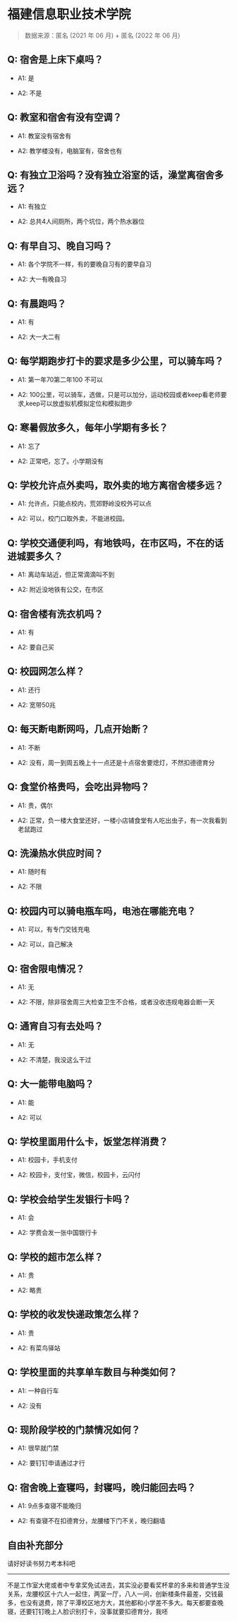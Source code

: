 # 福建信息职业技术学院

> 数据来源：匿名 (2021 年 06 月) + 匿名 (2022 年 06 月)

## Q: 宿舍是上床下桌吗？

- A1: 是

- A2: 不是

## Q: 教室和宿舍有没有空调？

- A1: 教室没有宿舍有

- A2: 教学楼没有，电脑室有，宿舍也有

## Q: 有独立卫浴吗？没有独立浴室的话，澡堂离宿舍多远？

- A1: 有独立

- A2: 总共4人间厕所，两个坑位，两个热水器位

## Q: 有早自习、晚自习吗？

- A1: 各个学院不一样，有的要晚自习有的要早自习

- A2: 大一有晚自习

## Q: 有晨跑吗？

- A1: 有

- A2: 大一大二有

## Q: 每学期跑步打卡的要求是多少公里，可以骑车吗？

- A1: 第一年70第二年100 不可以

- A2: 100公里，可以骑车，选做，只是可以加分，运动校园或者keep看老师要求,keep可以放虚拟机模拟定位和模拟跑步

## Q: 寒暑假放多久，每年小学期有多长？

- A1: 忘了

- A2: 正常吧，忘了。小学期没有

## Q: 学校允许点外卖吗，取外卖的地方离宿舍楼多远？

- A1: 允许点，只能点校内，荒郊野岭没校外可以点

- A2: 可以，校门口取外卖，不能进校园。

## Q: 学校交通便利吗，有地铁吗，在市区吗，不在的话进城要多久？

- A1: 离动车站近，但正常滴滴叫不到

- A2: 附近没地铁有公交，在市区

## Q: 宿舍楼有洗衣机吗？

- A1: 有

- A2: 要自己买

## Q: 校园网怎么样？

- A1: 还行

- A2: 宽带50兆

## Q: 每天断电断网吗，几点开始断？

- A1: 不断

- A2: 没有，周一到周五晚上十一点还是十点宿舍要熄灯，不然扣德德育分

## Q: 食堂价格贵吗，会吃出异物吗？

- A1: 贵，偶尔

- A2: 正常，负一楼大食堂还好，一楼小店铺食堂有人吃出虫子，有一次我看到老鼠跑过

## Q: 洗澡热水供应时间？

- A1: 随时有

- A2: 不限

## Q: 校园内可以骑电瓶车吗，电池在哪能充电？

- A1: 可以，有专门交钱充电

- A2: 可以，自己解决

## Q: 宿舍限电情况？

- A1: 无

- A2: 不限，除非宿舍周三大检查卫生不合格，或者没收违规电器会断一天

## Q: 通宵自习有去处吗？

- A1: 无

- A2: 不清楚，我没这么干过

## Q: 大一能带电脑吗？

- A1: 能

- A2: 可以

## Q: 学校里面用什么卡，饭堂怎样消费？

- A1: 校园卡，手机支付

- A2: 校园卡，支付宝，微信，校园卡，云闪付

## Q: 学校会给学生发银行卡吗？

- A1: 会

- A2: 学费会发一张中国银行卡

## Q: 学校的超市怎么样？

- A1: 贵

- A2: 略贵

## Q: 学校的收发快递政策怎么样？

- A1: 贵

- A2: 有菜鸟驿站

## Q: 学校里面的共享单车数目与种类如何？

- A1: 一种自行车

- A2: 没有

## Q: 现阶段学校的门禁情况如何？

- A1: 很早就门禁

- A2: 要钉钉申请通过才行

## Q: 宿舍晚上查寝吗，封寝吗，晚归能回去吗？

- A1: 9点多查寝不能晚归

- A2: 有查寝不在扣德育分，龙腰楼下门不关，晚归翻墙

## 自由补充部分

请好好读书努力考本科吧

***

不是工作室大佬或者中专拿奖免试进去，其实没必要看奖杯拿的多来和普通学生没关系，龙腰校区十六人一起住，两室一厅，八人一间，创新楼条件最差，交钱最多，也没有退费，除了平潭校区地方大，其他都和小学差不多大。每天都要查晚寝，还要钉钉晚上人脸识别打卡，没事就要扣德育分，我呸